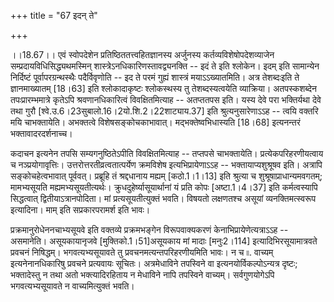 +++
title = "67 इदन् ते"

+++
  
  
।।18.67।। एवं स्वोपदेशेन प्रतिष्ठिततत्त्वहितज्ञानस्य अर्जुनस्य
कर्तव्यविशेषोपदेशव्याजेन सम्प्रदायविधिसिद्ध्यथमस्मिन्
शास्त्रेऽनधिकारिणस्तावद्व्यनक्ति -- इदं ते इति श्लोकेन। इदम् इति
सामान्येन निर्दिष्टं पूर्वापरग्रन्थस्थैः पदैर्विवृणोति -- इद ते परमं
गुह्यं शास्त्रं मयाऽऽख्यातमिति। अत्र तेशब्दःइति ते ज्ञानमाख्यातम्
\[18।63\] इति श्लोकादाकृष्टः श्लोकस्थस्य तु तेशब्दस्यत्वयेति व्याक्रिया।
अतपस्कशब्देन तपःप्रारम्भमात्रे कृतेऽपि श्रवणानधिकारित्वं विवक्षितमित्याह
-- अतप्ततपस इति। यस्य देवे परा भक्तिर्यथा देवे तथा गुरौ
\[श्वे.उ.6।23सुबालो.16।2यो.शि.2।22शाट्याय.37\] इति श्रुत्यनुसारेणाऽऽह --
त्वयि वक्तरि मयि चाभक्तायेति। अभक्तत्वे
विशेषसङ्कोचकाभावात्। मद्भक्तेष्वभिधास्यति \[18।68\] इत्यनन्तरं
भक्तावादरदर्शनाच्च।  
  
कदाचन इत्यनेन तपसि सम्यगनुष्ठितेऽपीति विवक्षितमित्याह -- तप्तपसे
चाभक्तायेति। प्रत्येकपरिहरणीयत्वाय च नञ्प्रयोगावृत्तिः।
उत्तरोत्तरतीव्रत्वतात्पर्येण क्रमविशेष इत्यभिप्रायेणाऽऽह --
भक्तायाप्यशुश्रूषव इति। अत्रापि सङ्कोचहेत्वभावात् पूर्ववत्। प्रब्रूहि तं
श्रद्दधानाय मह्यम् \[कठो.1।1।13\] इति श्रुत्या च
शुश्रूषाप्राधान्यमवगतम्; मामभ्यसूयति
मह्यमभ्यसूयतीत्यर्थः। क्रुधदुहेर्ष्यासूयार्थानां यं प्रति कोपः
\[अष्टा.1।4।37\] इति कर्मत्वस्यापि सिद्धत्वात् द्वितीयाऽत्रानपोदिता। मां
प्रत्यसूयतीत्युक्तं भवति। विषयतो लक्षणतश्च असूयां व्यनक्तिमत्स्वरूप
इत्यादिना। माम् इति सप्रकारपरामर्श इति भावः।  
  
प्रक्रमानुरोधेननचाभ्यसूयवे इति वक्तव्ये प्रक्रमभङ्गेन विरूपवाक्यकरणं
केनाभिप्रायेणेत्यत्राऽऽह -- असमानेति। असूयकायानृजवे
\[मुक्तिको.1।51\]असूयकाय मां मादाः \[मनुः2।114\] इत्यादिभिरसूयामात्रवते
प्रवचनं निषिद्धम्। भगवत्यभ्यसूयावते तु प्रवचनमत्यन्तपरिहरणीयमिति भावः। न
च ৷৷. वाच्यम् इत्यनेनानधिकारिषु प्रवचने प्रत्यवायः सूचितः। अत्रमेधाविने
तपस्विने वा इत्यनयोर्विकल्पोऽन्यत्र दृष्टः; भक्तादेस्तु न तथा अतो
भक्त्यादिरहिताय न मेधाविने नापि तपस्विने वाच्यम्। सर्वगुणयोगेऽपि
भगवत्यभ्यसूयावते न वाच्यमित्युक्तं भवति।  
  
